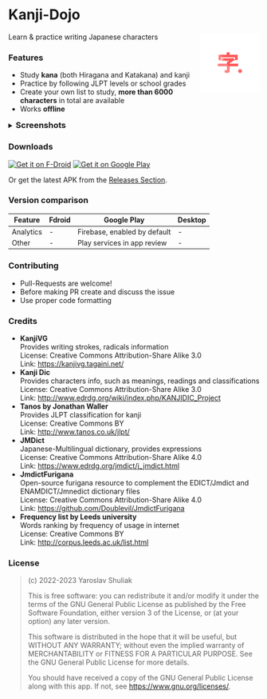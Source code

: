 # Kanji-Dojo

<img src="preview_assets//inkscape_icon.svg" height=120 align="right">

Learn & practice writing Japanese characters

### Features
- Study **kana** (both Hiragana and Katakana) and kanji
- Practice by following JLPT levels or school grades
- Create your own list to study, <b>more than 6000 characters</b> in total are available
- Works <b>offline</b>

<details>
<summary><h3 style="display: inline">Screenshots</h3></summary>

<img src="fastlane/metadata/android/en-US/images/phoneScreenshots/1.png" height="500"/>
<img src="fastlane/metadata/android/en-US/images/phoneScreenshots/2.png" height="500"/>
<img src="fastlane/metadata/android/en-US/images/phoneScreenshots/3.png" height="500"/>
<img src="fastlane/metadata/android/en-US/images/phoneScreenshots/4.png" height="500"/>
<img src="fastlane/metadata/android/en-US/images/phoneScreenshots/5.png" height="500"/>
<img src="fastlane/metadata/android/en-US/images/phoneScreenshots/6.png" height="500"/>
<img src="fastlane/metadata/android/en-US/images/phoneScreenshots/7.png" height="500"/>
<img src="fastlane/metadata/android/en-US/images/phoneScreenshots/8.png" height="500"/>

</details>

### Downloads

[<img src="https://fdroid.gitlab.io/artwork/badge/get-it-on.png" alt="Get it on F-Droid" height="80">](https://f-droid.org/packages/ua.syt0r.kanji.fdroid/)
[<img src="https://play.google.com/intl/en_us/badges/images/generic/en-play-badge.png" alt="Get it on Google Play" height="80">](https://play.google.com/store/apps/details?id=ua.syt0r.kanji)

Or get the latest APK from the [Releases Section](https://github.com/syt0r/Kanji-Dojo/releases/latest).

### Version comparison

| Feature   | Fdroid | Google Play                  | Desktop |
|-----------|--------|------------------------------|---------|
| Analytics | -      | Firebase, enabled by default | -       |
| Other     | -      | Play services in app review  | -       |

### Contributing
- Pull-Requests are welcome!
- Before making PR create and discuss the issue 
- Use proper code formatting

### Credits

* **KanjiVG**</br>
  Provides writing strokes, radicals information </br>
  License: Creative Commons Attribution-Share Alike 3.0</br>
  Link: https://kanjivg.tagaini.net/
* **Kanji Dic**</br>
  Provides characters info, such as meanings, readings and classifications </br>
  License: Creative Commons Attribution-Share Alike 3.0</br>
  Link: http://www.edrdg.org/wiki/index.php/KANJIDIC_Project
* **Tanos by Jonathan Waller**</br>
  Provides JLPT classification for kanji </br>
  License: Creative Commons BY</br>
  Link: http://www.tanos.co.uk/jlpt/
* **JMDict**</br>
  Japanese-Multilingual dictionary, provides expressions </br>
  License: Creative Commons Attribution-Share Alike 4.0</br>
  Link: https://www.edrdg.org/jmdict/j_jmdict.html
* **JmdictFurigana**</br>
  Open-source furigana resource to complement the EDICT/Jmdict and ENAMDICT/Jmnedict dictionary files </br>
  License: Creative Commons Attribution-Share Alike 4.0</br>
  Link: https://github.com/Doublevil/JmdictFurigana
* **Frequency list by Leeds university**</br>
  Words ranking by frequency of usage in internet </br>
  License: Creative Commons BY</br>
  Link: http://corpus.leeds.ac.uk/list.html

### License

> (c) 2022-2023 Yaroslav Shuliak
> 
> This is free software: you can redistribute it and/or modify it under the terms of the GNU General Public License as published by the Free Software Foundation, either version 3 of the License, or (at your option) any later version.
> 
> This software is distributed in the hope that it will be useful, but WITHOUT ANY WARRANTY; without even the implied warranty of MERCHANTABILITY or FITNESS FOR A PARTICULAR PURPOSE. See the GNU General Public License for more details.
> 
> You should have received a copy of the GNU General Public License along with this app. If not, see https://www.gnu.org/licenses/.
